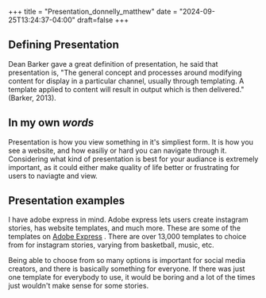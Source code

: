 +++
title = "Presentation_donnelly_matthew"
date = "2024-09-25T13:24:37-04:00"
draft=false
+++

## Defining Presentation 

Dean Barker gave a great definition of presentation, he said that presentation is, "The general concept and processes around modifying content for display in a particular channel, usually through templating. A template applied to content will result in output which is then delivered." (Barker, 2013). 

## In my own *words* 

Presentation is how you view something in it's simpliest form. It is how you see a website, and how easiliy or hard you can navigate through it. Considering what kind of presentation is best for your audiance is extremely important, as it could either make quality of life better or frustrating for users to naviagte and view. 

## Presentation examples

I have adobe express in mind. Adobe express lets users create instagram stories, has website templates, and much more. These are some of the templates on [Adobe Express](https://new.express.adobe.com/new?width=1080&height=1920&unit=px&taskID=instagram-story&pixelsPerInch=96&aspectRatioLock=true&pageCount=1&category=templates&assetCollection=urn%3Aaaid%3Asc%3AVA6C2%3A4a4fcb01-4152-46ef-9b85-4adf3024d1fd) . There are over 13,000 templates to choice from for instagram stories, varying from basketball, music, etc. 

Being able to choose from so many options is important for social media creators, and there is basically something for everyone. If there was just one template for everybody to use, it would be boring and a lot of the times just wouldn't make sense for some stories. 
